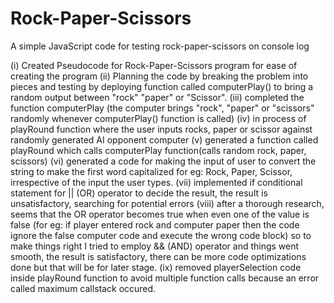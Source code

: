 # Rock-Paper-Scissors
 A simple JavaScript code for testing rock-paper-scissors on console log

(i) Created Pseudocode for Rock-Paper-Scissors program for ease of creating the program
(ii) Planning the code by breaking the problem into pieces and testing by deploying function called computerPlay() to bring a random output between "rock" "paper" or "Scissor".
(iii) completed the function computerPlay (the computer brings "rock", "paper" or "scissors" randomly whenever computerPlay() function is called) 
(iv) in process of playRound function where the user inputs rocks, paper or scissor against randomly generated AI opponent computer 
(v) generated a function called playRound which calls computerPlay function(calls random rock, paper, scissors)
(vi) generated a code for making the input of user to convert the string to make the first word capitalized for eg: Rock, Paper, Scissor, irrespective of the input the user types.
(vii) implemented if conditional statement for || (OR) operator to decide the result, the result is unsatisfactory, searching for potential errors
(viii) after a thorough research, seems that the OR operator becomes true when even one of the value is false (for eg: if player entered rock and computer paper then the code ignore the false computer code and execute the wrong code block) so to make things right I tried to employ && (AND) operator and things went smooth, the result is satisfactory, there can be more code optimizations done but that will be for later stage.
(ix) removed playerSelection code inside playRound function to avoid multiple function calls because an error called maximum callstack occured.